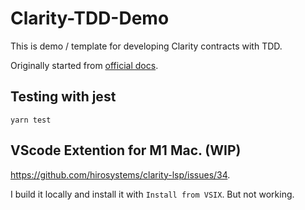 # Clarity-TDD-Demo
This is demo / template for developing Clarity contracts with TDD.

Originally started from [official docs](https://github.com/clarity-lang/overview).

## Testing with jest
```
yarn test
```

## VScode Extention for M1 Mac. (WIP)
https://github.com/hirosystems/clarity-lsp/issues/34.

I build it locally and install it with `Install from VSIX`. But not working.
